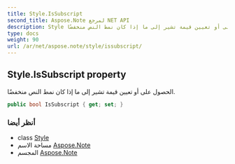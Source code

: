 ```yaml
---
title: Style.IsSubscript
second_title: Aspose.Note لمرجع NET API
description: Style ملكية. الحصول على أو تعيين قيمة تشير إلى ما إذا كان نمط النص منخفضًا.
type: docs
weight: 90
url: /ar/net/aspose.note/style/issubscript/
---
```

## Style.IsSubscript property

الحصول على أو تعيين قيمة تشير إلى ما إذا كان نمط النص منخفضًا.

```csharp
public bool IsSubscript { get; set; }
```

### أنظر أيضا

* class [Style](../)
* مساحة الاسم [Aspose.Note](../../style/)
* المجسم [Aspose.Note](../../../)


